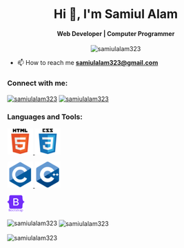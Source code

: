 <h1 align="center">Hi 👋, I'm Samiul Alam</h1>
<h4 align="center">Web Developer | Computer Programmer</h4>

<p align="center"> <img src="https://komarev.com/ghpvc/?username=samiulalam323&label=Profile%20views&color=0e75b6&style=flat" alt="samiulalam323" /> </p>

- 📫 How to reach me **samiulalam323@gmail.com**

<h3 align="left">Connect with me:</h3>
<p align="left">
<a href="https://twitter.com/samiulalam323" target="blank"><img align="center" src="https://raw.githubusercontent.com/rahuldkjain/github-profile-readme-generator/master/src/images/icons/Social/twitter.svg" alt="samiulalam323" height="40" width="50" /></a>
<a href="https://linkedin.com/in/samiulalam323" target="blank"><img align="center" src="https://raw.githubusercontent.com/rahuldkjain/github-profile-readme-generator/master/src/images/icons/Social/linked-in-alt.svg" alt="samiulalam323" height="40" width="50" /></a>
</p>

<h3 align="left">Languages and Tools:</h3>
<p align="center"> 

<a href="https://www.w3.org/html/" target="_blank" rel="noreferrer"> <img src="https://raw.githubusercontent.com/devicons/devicon/master/icons/html5/html5-original-wordmark.svg" alt="html5" width="60" height="60"/> </a>    <a href="https://www.w3schools.com/css/" target="_blank" rel="noreferrer"> <img src="https://raw.githubusercontent.com/devicons/devicon/master/icons/css3/css3-original-wordmark.svg" alt="css3" width="60" height="60"/> </a> 

<a href="https://www.cprogramming.com/" target="_blank" rel="noreferrer"> <img src="https://raw.githubusercontent.com/devicons/devicon/master/icons/c/c-original.svg" alt="c" width="60" height="60"/> </a>     <a href="https://www.w3schools.com/cpp/" target="_blank" rel="noreferrer"> <img src="https://raw.githubusercontent.com/devicons/devicon/master/icons/cplusplus/cplusplus-original.svg" alt="cplusplus" width="60" height="60"/> </a> 
  
<a href="https://getbootstrap.com" target="_blank" rel="noreferrer"> <img src="https://raw.githubusercontent.com/devicons/devicon/master/icons/bootstrap/bootstrap-plain-wordmark.svg" alt="bootstrap" width="40" height="40"/> </a> 

</p>

<p><img align="left" src="https://github-readme-stats.vercel.app/api/top-langs?username=samiulalam323&show_icons=true&locale=en&layout=compact" alt="samiulalam323" /></p>

<p>&nbsp;<img align="center" src="https://github-readme-stats.vercel.app/api?username=samiulalam323&show_icons=true&locale=en" alt="samiulalam323" /></p>

<p><img align="center" src="https://github-readme-streak-stats.herokuapp.com/?user=samiulalam323&" alt="samiulalam323" /></p>
